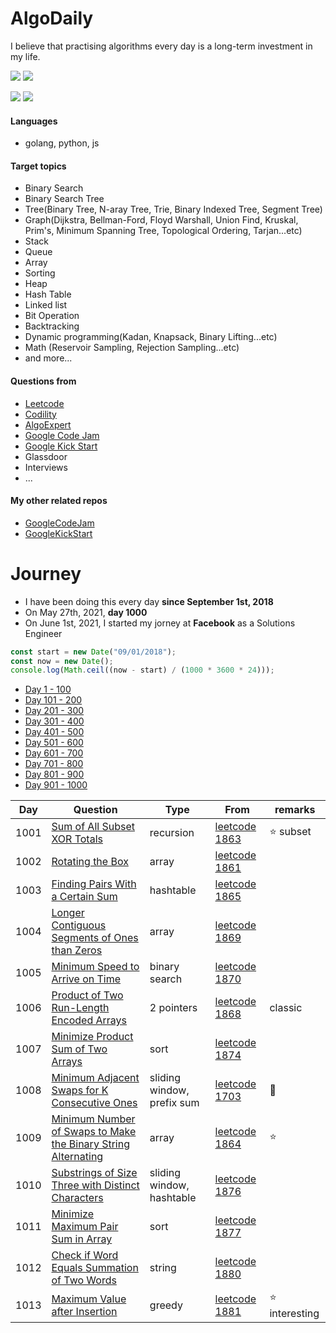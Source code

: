 # AlgoDaily

I believe that practising algorithms every day is a long-term investment in my life.

[![](https://img.shields.io/badge/dynamic/json?style=flat&labelColor=black&color=green&label=Solved&query=solvedOverTotal&url=https%3A%2F%2Fleetcode-badge.vercel.app%2Fapi%2Fusers%2Fcalvinchankf&logo=leetcode&logoColor=yellow)](https://leetcode.com/calvinchankf/)
[![](https://img.shields.io/badge/dynamic/json?style=flat&labelColor=black&color=green&label=Ranking&query=ranking&url=https%3A%2F%2Fleetcode-badge.vercel.app%2Fapi%2Fusers%2Fcalvinchankf&logo=leetcode&logoColor=yellow)](https://leetcode.com/calvinchankf/)

![](https://badges.pufler.dev/created/calvinchankf/algodaily)
![](https://badges.pufler.dev/updated/calvinchankf/algodaily)

#### Languages

-   golang, python, js

#### Target topics

-   Binary Search
-   Binary Search Tree
-   Tree(Binary Tree, N-aray Tree, Trie, Binary Indexed Tree, Segment Tree)
-   Graph(Dijkstra, Bellman-Ford, Floyd Warshall, Union Find, Kruskal, Prim's, Minimum Spanning Tree, Topological Ordering, Tarjan...etc)
-   Stack
-   Queue
-   Array
-   Sorting
-   Heap
-   Hash Table
-   Linked list
-   Bit Operation
-   Backtracking
-   Dynamic programming(Kadan, Knapsack, Binary Lifting...etc)
-   Math (Reservoir Sampling, Rejection Sampling...etc)
-   and more...

#### Questions from

-   [Leetcode](https://leetcode.com)
-   [Codility](https://app.codility.com/programmers/lessons/)
-   [AlgoExpert](https://www.algoexpert.io)
-   [Google Code Jam](https://codingcompetitions.withgoogle.com/codejam)
-   [Google Kick Start](https://codingcompetitions.withgoogle.com/kickstart/)
-   Glassdoor
-   Interviews
-   ...

#### My other related repos

-   [GoogleCodeJam](https://github.com/calvinchankf/GoogleCodeJam)
-   [GoogleKickStart](https://github.com/calvinchankf/GoogleKickStart)

# Journey

-   I have been doing this every day **since September 1st, 2018**
-   On May 27th, 2021, **day 1000**
-   On June 1st, 2021, I started my jorney at **Facebook** as a Solutions Engineer

```js
const start = new Date("09/01/2018");
const now = new Date();
console.log(Math.ceil((now - start) / (1000 * 3600 * 24)));
```

-   [Day 1 - 100](./markdowns/day1-100.md)
-   [Day 101 - 200](./markdowns/day101-200.md)
-   [Day 201 - 300](./markdowns/day201-300.md)
-   [Day 301 - 400](./markdowns/day301-400.md)
-   [Day 401 - 500](./markdowns/day401-500.md)
-   [Day 501 - 600](./markdowns/day501-600.md)
-   [Day 601 - 700](./markdowns/day601-700.md)
-   [Day 701 - 800](./markdowns/day701-800.md)
-   [Day 801 - 900](./markdowns/day801-900.md)
-   [Day 901 - 1000](./markdowns/day901-1000.md)

| Day  | Question                                                                                                      | Type          | From                                                                                          | remarks    |
| ---- | ------------------------------------------------------------------------------------------------------------- | ------------- | --------------------------------------------------------------------------------------------- | ---------- |
| 1001 | [Sum of All Subset XOR Totals](leetcode/1863-sum-of-all-subset-xor-totals)                                    | recursion     | [leetcode 1863](https://leetcode.com/problems/sum-of-all-subset-xor-totals/)                  | ⭐️ subset |
| 1002 | [Rotating the Box](leetcode/1861-rotating-the-box)                                                            | array         | [leetcode 1861](https://leetcode.com/problems/rotating-the-box/)                              |            |
| 1003 | [Finding Pairs With a Certain Sum](/leetcode/1865-finding-pairs-with-a-certain-sum)                           | hashtable     | [leetcode 1865](https://leetcode.com/problems/finding-pairs-with-a-certain-sum/)              |            |
| 1004 | [Longer Contiguous Segments of Ones than Zeros](/leetcode/1869-longer-contiguous-segments-of-ones-than-zeros) | array         | [leetcode 1869](https://leetcode.com/problems/longer-contiguous-segments-of-ones-than-zeros/) |            |
| 1005 | [Minimum Speed to Arrive on Time](/leetcode/1870-minimum-speed-to-arrive-on-time)                             | binary search | [leetcode 1870](https://leetcode.com/problems/minimum-speed-to-arrive-on-time/)               |            |
| 1006 | [Product of Two Run-Length Encoded Arrays](/leetcode/1868-product-of-two-run-length-encoded-arrays)                                     | 2 pointers                  | [leetcode 1868](https://leetcode.com/problems/product-of-two-run-length-encoded-arrays/)                   | classic                                                |
| 1007 | [Minimize Product Sum of Two Arrays](/leetcode/1874-minimize-product-sum-of-two-arrays)                                                 | sort                        | [leetcode 1874](https://leetcode.com/problems/minimize-product-sum-of-two-arrays/)                         |                                                        |
| 1008 | [Minimum Adjacent Swaps for K Consecutive Ones](/leetcode/1703-minimum-adjacent-swaps-for-k-consecutive-ones) | sliding window, prefix sum | [leetcode 1703](https://leetcode.com/problems/minimum-adjacent-swaps-for-k-consecutive-ones/) | 📌         |
| 1009 | [Minimum Number of Swaps to Make the Binary String Alternating](/leetcode/1864-minimum-number-of-swaps-to-make-the-binary-string-alternating) | array     | [leetcode 1864](https://leetcode.com/problems/minimum-number-of-swaps-to-make-the-binary-string-alternating/) | ⭐️        |
| 1010 | [Substrings of Size Three with Distinct Characters](/leetcode/1876-substrings-of-size-three-with-distinct-characters) | sliding window, hashtable | [leetcode 1876](https://leetcode.com/problems/substrings-of-size-three-with-distinct-characters/) |            |
| 1011 | [Minimize Maximum Pair Sum in Array](/leetcode/1877-minimize-maximum-pair-sum-in-array)                               | sort                      | [leetcode 1877](https://leetcode.com/problems/minimize-maximum-pair-sum-in-array/)                |            |
| 1012 | [Check if Word Equals Summation of Two Words](/leetcode/1880-check-if-word-equals-summation-of-two-words) | string    | [leetcode 1880](https://leetcode.com/problems/check-if-word-equals-summation-of-two-words/) |            |
| 1013 | [Maximum Value after Insertion](/leetcode/1881-maximum-value-after-insertion)                                 | greedy    | [leetcode 1881](https://leetcode.com/problems/maximum-value-after-insertion/)                 | ⭐️ interesting |
